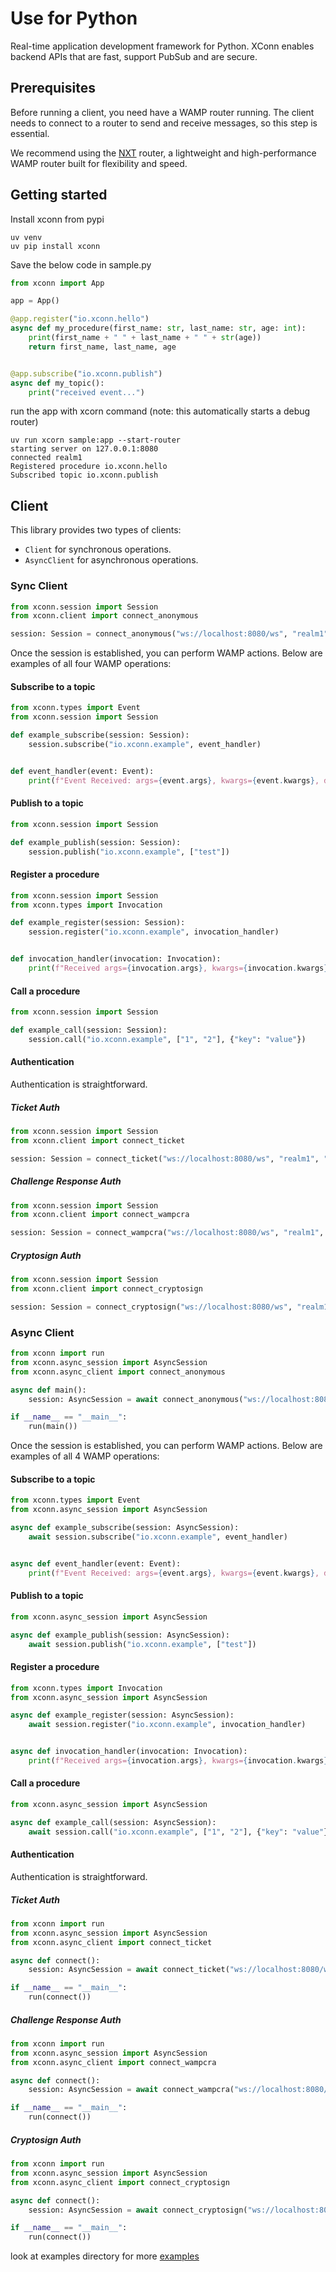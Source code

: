 # Use for Python
Real-time application development framework for Python. XConn enables backend APIs that are fast, support PubSub and
are secure.

## Prerequisites
Before running a client, you need have a WAMP router running. The client needs to connect to a router to send and receive messages, so this step is essential.

We recommend using the [NXT](https://xconn.dev/nxt/) router, a lightweight and high-performance WAMP router built for flexibility and speed.

## Getting started
Install xconn from pypi
```shell
uv venv
uv pip install xconn
```

Save the below code in sample.py
```python
from xconn import App

app = App()

@app.register("io.xconn.hello")
async def my_procedure(first_name: str, last_name: str, age: int):
    print(first_name + " " + last_name + " " + str(age))
    return first_name, last_name, age


@app.subscribe("io.xconn.publish")
async def my_topic():
    print("received event...")
```
run the app with xcorn command (note: this automatically starts a debug router)
```shell
uv run xcorn sample:app --start-router
starting server on 127.0.0.1:8080
connected realm1
Registered procedure io.xconn.hello
Subscribed topic io.xconn.publish
```

## Client
This library provides two types of clients:
* `Client` for synchronous operations.
* `AsyncClient` for asynchronous operations.

### Sync Client
```python
from xconn.session import Session
from xconn.client import connect_anonymous

session: Session = connect_anonymous("ws://localhost:8080/ws", "realm1")
```
Once the session is established, you can perform WAMP actions. Below are examples of all four WAMP
operations:

#### Subscribe to a topic
```python
from xconn.types import Event
from xconn.session import Session

def example_subscribe(session: Session):
    session.subscribe("io.xconn.example", event_handler)


def event_handler(event: Event):
    print(f"Event Received: args={event.args}, kwargs={event.kwargs}, details={event.details}")
```

#### Publish to a topic
```python
from xconn.session import Session

def example_publish(session: Session):
    session.publish("io.xconn.example", ["test"])
```

#### Register a procedure
```python
from xconn.session import Session
from xconn.types import Invocation

def example_register(session: Session):
    session.register("io.xconn.example", invocation_handler)


def invocation_handler(invocation: Invocation):
    print(f"Received args={invocation.args}, kwargs={invocation.kwargs}, details={invocation.details}")
```

#### Call a procedure
```python
from xconn.session import Session

def example_call(session: Session):
    session.call("io.xconn.example", ["1", "2"], {"key": "value"})
```

#### Authentication
Authentication is straightforward.

##### Ticket Auth
```python
from xconn.session import Session
from xconn.client import connect_ticket

session: Session = connect_ticket("ws://localhost:8080/ws", "realm1", "authid", "ticket")
```

##### Challenge Response Auth
```python
from xconn.session import Session
from xconn.client import connect_wampcra

session: Session = connect_wampcra("ws://localhost:8080/ws", "realm1", "authid", "secret")
```

##### Cryptosign Auth
```python
from xconn.session import Session
from xconn.client import connect_cryptosign

session: Session = connect_cryptosign("ws://localhost:8080/ws", "realm1", "authid", "d850fff4ff199875c01d3e652e7205309dba2f053ae813c3d277609150adff13")
```

### Async Client
```python
from xconn import run
from xconn.async_session import AsyncSession
from xconn.async_client import connect_anonymous

async def main():
    session: AsyncSession = await connect_anonymous("ws://localhost:8080/ws", "realm1")

if __name__ == "__main__":
    run(main())
```
Once the session is established, you can perform WAMP actions. Below are examples of all 4 WAMP
operations:

#### Subscribe to a topic
```python
from xconn.types import Event
from xconn.async_session import AsyncSession

async def example_subscribe(session: AsyncSession):
    await session.subscribe("io.xconn.example", event_handler)


async def event_handler(event: Event):
    print(f"Event Received: args={event.args}, kwargs={event.kwargs}, details={event.details}")
```

#### Publish to a topic
```python
from xconn.async_session import AsyncSession

async def example_publish(session: AsyncSession):
    await session.publish("io.xconn.example", ["test"])
```

#### Register a procedure
```python
from xconn.types import Invocation
from xconn.async_session import AsyncSession

async def example_register(session: AsyncSession):
    await session.register("io.xconn.example", invocation_handler)


async def invocation_handler(invocation: Invocation):
    print(f"Received args={invocation.args}, kwargs={invocation.kwargs}, details={invocation.details}")
```

#### Call a procedure
```python
from xconn.async_session import AsyncSession

async def example_call(session: AsyncSession):
    await session.call("io.xconn.example", ["1", "2"], {"key": "value"})
```

#### Authentication
Authentication is straightforward.

##### Ticket Auth
```python
from xconn import run
from xconn.async_session import AsyncSession
from xconn.async_client import connect_ticket

async def connect():
    session: AsyncSession = await connect_ticket("ws://localhost:8080/ws", "realm1", "authid", "ticket")

if __name__ == "__main__":
    run(connect())
```

##### Challenge Response Auth
```python
from xconn import run
from xconn.async_session import AsyncSession
from xconn.async_client import connect_wampcra

async def connect():
    session: AsyncSession = await connect_wampcra("ws://localhost:8080/ws", "realm1", "authid", "secret")

if __name__ == "__main__":
    run(connect())
```

##### Cryptosign Auth
```python
from xconn import run
from xconn.async_session import AsyncSession
from xconn.async_client import connect_cryptosign

async def connect():
    session: AsyncSession = await connect_cryptosign("ws://localhost:8080/ws", "realm1", "authid", "d850fff4ff199875c01d3e652e7205309dba2f053ae813c3d277609150adff13")

if __name__ == "__main__":
    run(connect())
```

look at examples directory for more [examples](https://github.com/xconnio/xconn-python/tree/main/examples)
